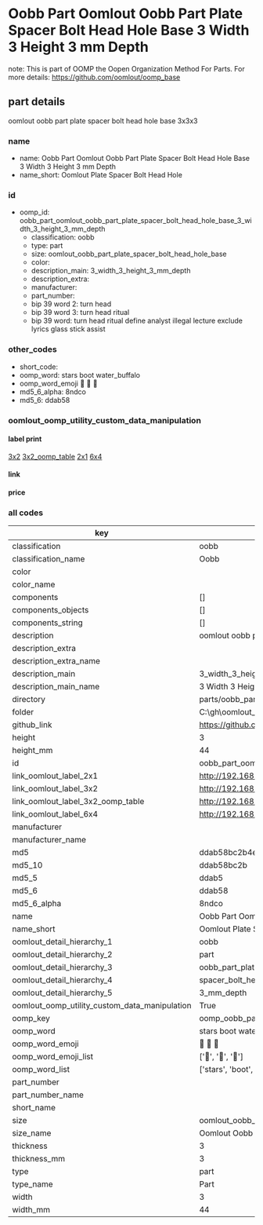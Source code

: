 # Oobb Part Oomlout Oobb Part Plate Spacer Bolt Head Hole Base 3 Width 3 Height 3 mm Depth  

note: This is part of OOMP the Oopen Organization Method For Parts. For more details: https://github.com/oomlout/oomp_base

##  part details
  



oomlout oobb part plate spacer bolt head hole base 3x3x3



### name
* name: Oobb Part Oomlout Oobb Part Plate Spacer Bolt Head Hole Base 3 Width 3 Height 3 mm Depth
* name_short: Oomlout Plate Spacer Bolt Head Hole
### id
* oomp_id: oobb_part_oomlout_oobb_part_plate_spacer_bolt_head_hole_base_3_width_3_height_3_mm_depth
  * classification: oobb
  * type: part
  * size: oomlout_oobb_part_plate_spacer_bolt_head_hole_base
  * color: 
  * description_main: 3_width_3_height_3_mm_depth
  * description_extra: 
  * manufacturer: 
  * part_number: 
  * bip 39 word 2: turn head
  * bip 39 word 3: turn head ritual
  * bip 39 word: turn head ritual define analyst illegal lecture exclude lyrics glass stick assist

### other_codes
* short_code: 
* oomp_word: stars boot water_buffalo
* oomp_word_emoji :stars: :boot: :water_buffalo:
* md5_6_alpha: 8ndco
* md5_6: ddab58






### oomlout_oomp_utility_custom_data_manipulation
#### label print
[3x2](http://192.168.1.245:1112/?label=oomp%208ndco)
[3x2_oomp_table](http://192.168.1.108:1112/?label=oomp%208ndco)
[2x1](http://192.168.1.242:1112/?label=oomp%208ndco)
[6x4](http://192.168.1.55:1112/?label=oomp%208ndco)    

#### link

                              

#### price







### all codes 
| key | value |  
| --- | --- |  
| classification | oobb |  
| classification_name | Oobb |  
| color |  |  
| color_name |  |  
| components | [] |  
| components_objects | [] |  
| components_string | [] |  
| description | oomlout oobb part plate spacer bolt head hole base 3x3x3 |  
| description_extra |  |  
| description_extra_name |  |  
| description_main | 3_width_3_height_3_mm_depth |  
| description_main_name | 3 Width 3 Height 3 mm Depth |  
| directory | parts/oobb_part_oomlout_oobb_part_plate_spacer_bolt_head_hole_base_3_width_3_height_3_mm_depth |  
| folder | C:\gh\oomlout_oobb_version_4_generated_parts\things\oobb_part_oomlout_oobb_part_plate_spacer_bolt_head_hole_base_3_width_3_height_3_mm_depth |  
| github_link | https://github.com/oomlout/oomlout_oomp_part_src/tree/main/parts/oobb_part_oomlout_oobb_part_plate_spacer_bolt_head_hole_base_3_width_3_height_3_mm_depth |  
| height | 3 |  
| height_mm | 44 |  
| id | oobb_part_oomlout_oobb_part_plate_spacer_bolt_head_hole_base_3_width_3_height_3_mm_depth |  
| link_oomlout_label_2x1 | http://192.168.1.242:1112/?label=oomp%208ndco |  
| link_oomlout_label_3x2 | http://192.168.1.245:1112/?label=oomp%208ndco |  
| link_oomlout_label_3x2_oomp_table | http://192.168.1.108:1112/?label=oomp%208ndco |  
| link_oomlout_label_6x4 | http://192.168.1.55:1112/?label=oomp%208ndco |  
| manufacturer |  |  
| manufacturer_name |  |  
| md5 | ddab58bc2b4eefe1c4042399751a8756 |  
| md5_10 | ddab58bc2b |  
| md5_5 | ddab5 |  
| md5_6 | ddab58 |  
| md5_6_alpha | 8ndco |  
| name | Oobb Part Oomlout Oobb Part Plate Spacer Bolt Head Hole Base 3 Width 3 Height 3 mm Depth |  
| name_short | Oomlout Plate Spacer Bolt Head Hole |  
| oomlout_detail_hierarchy_1 | oobb |  
| oomlout_detail_hierarchy_2 | part |  
| oomlout_detail_hierarchy_3 | oobb_part_plate |  
| oomlout_detail_hierarchy_4 | spacer_bolt_head_hole_base |  
| oomlout_detail_hierarchy_5 | 3_mm_depth |  
| oomlout_oomp_utility_custom_data_manipulation | True |  
| oomp_key | oomp_oobb_part_oomlout_oobb_part_plate_spacer_bolt_head_hole_base_3_width_3_height_3_mm_depth |  
| oomp_word | stars boot water_buffalo |  
| oomp_word_emoji | :stars: :boot: :water_buffalo: |  
| oomp_word_emoji_list | [':stars:', ':boot:', ':water_buffalo:'] |  
| oomp_word_list | ['stars', 'boot', 'water_buffalo'] |  
| part_number |  |  
| part_number_name |  |  
| short_name |  |  
| size | oomlout_oobb_part_plate_spacer_bolt_head_hole_base |  
| size_name | Oomlout Oobb Part Plate Spacer Bolt Head Hole Base |  
| thickness | 3 |  
| thickness_mm | 3 |  
| type | part |  
| type_name | Part |  
| width | 3 |  
| width_mm | 44 |  
